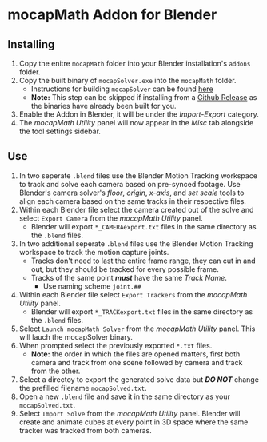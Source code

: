 # mocapMath Addon for Blender

## Installing
1. Copy the enitre `mocapMath` folder into your Blender installation's `addons` folder.
2. Copy the built binary of `mocapSolver.exe` into the `mocapMath` folder.
    - Instructions for building `mocapSolver` can be found [here](https://github.com/FlantasticDan/mocapMath)
    - **Note:** This step can be skipped if installing from a [Github Release](https://github.com/FlantasticDan/mocapMath/releases) as the binaries have already been built for you.
3. Enable the Addon in Blender, it will be under the _Import-Export_ category.
4. The _mocapMath Utility_ panel will now appear in the _Misc_ tab alongside the tool settings sidebar.

## Use
1. In two seperate `.blend` files use the Blender Motion Tracking workspace to track and solve each camera based on pre-synced footage.  Use Blender's camera solver's _floor_, _origin_, _x-axis_, and _set scale_ tools to align each camera based on the same tracks in their respective files.
2. Within each Blender file select the camera created out of the solve and select `Export Camera` from the _mocapMath Utility_ panel.
    - Blender will export `*_CAMERAexport.txt` files in the same directory as the `.blend` files.
3. In two additional seperate `.blend` files use the Blender Motion Tracking workspace to track the motion capture joints.
    - Tracks don't need to last the entire frame range, they can cut in and out, but they should be tracked for every possible frame.
    - Tracks of the same point **_must_** have the same _Track Name_.
        - Use naming scheme `joint.##`
4. Within each Blender file select `Export Trackers` from the _mocapMath Utility_ panel.
    - Blender will export `*_TRACKexport.txt` files in the same directory as the `.blend` files.
5. Select `Launch mocapMath Solver` from the _mocapMath Utility_ panel.  This will lauch the mocapSolver binary.
6. When prompted select the previously exported `*.txt` files.
    - **Note:** the order in which the files are opened matters, first both camera and track from one scene followed by camera and track from the other.
7. Select a directoy to export the generated solve data but __*DO NOT*__ change the prefilled filename `mocapSolved.txt`.
8. Open a new `.blend` file and save it in the same directory as your `mocapSolved.txt`.
9. Select `Import Solve` from the _mocapMath Utility_ panel.  Blender will create and animate cubes at every point in 3D space where the same tracker was tracked from both cameras.